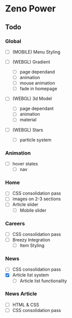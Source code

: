 # Zeno Power

## Todo

### Global

- [ ] (MOBILE) Menu Styling

- [ ] (WEBGL) Gradient
  - [ ] page dependand
  - [ ] animation
  - [ ] mouse animation
  - [ ] fade in homepage
- [ ] (WEBGL) 3d Model
  - [ ] page dependant
  - [ ] animation
  - [ ] material
- [ ] (WEBGL) Stars
  - [ ] particle system

### Animation

- [ ] hover states
  - [ ] nav

### Home

- [ ] CSS consolidation pass
- [ ] images on 2-3 sections
- [ ] Article slider
  - [ ] Mobile slider

### Careers

- [ ] CSS consolidation pass
- [ ] Breezy Integration
  - [ ] Item Styling

### News

- [ ] CSS consolidation pass
- [x] Article list system
  - [ ] Article list functionality

### News Article

- [ ] HTML & CSS
- [ ] CSS consolidation pass
